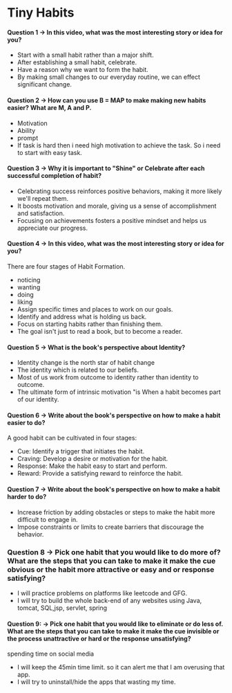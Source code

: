 # Tiny Habits

#### Question 1 -> In this video, what was the most interesting story or idea for you?

* Start with a small habit rather than a major shift.
* After establishing a small habit, celebrate.
* Have a reason why we want to form the habit.
* By making small changes to our everyday routine, we can effect significant change.


#### Question 2 -> How can you use B = MAP to make making new habits easier? What are M, A and P.
* Motivation
* Ability
* prompt
* If task is hard then i need high motivation to achieve the task. So i need to start with easy task.

#### Question 3 -> Why it is important to "Shine" or Celebrate after each successful completion of habit?

* Celebrating success reinforces positive behaviors, making it more likely we'll repeat them.
* It boosts motivation and morale, giving us a sense of accomplishment and satisfaction.
* Focusing on achievements fosters a positive mindset and helps us appreciate our progress.

#### Question 4 -> In this video, what was the most interesting story or idea for you?
There are four stages of Habit Formation.
* noticing
* wanting
* doing
* liking
* Assign specific times and places to work on our goals.
* Identify and address what is holding us back.
* Focus on starting habits rather than finishing them.
* The goal isn't just to read a book, but to become a reader.

#### Question 5 -> What is the book's perspective about Identity?

* Identity change is the north star of habit change
* The identity which is related to our beliefs.
* Most of us work from outcome to identity rather than identity to outcome.
* The ultimate form of intrinsic motivation "is When a habit becomes part of our identity.

#### Question 6 -> Write about the book's perspective on how to make a habit easier to do?

A good habit can be cultivated in four stages:
* Cue: Identify a trigger that initiates the habit.
* Craving: Develop a desire or motivation for the habit.
* Response: Make the habit easy to start and perform.
* Reward: Provide a satisfying reward to reinforce the habit.


#### Question 7 ->  Write about the book's perspective on how to make a habit harder to do?
* Increase friction by adding obstacles or steps to make the habit more difficult to engage in.
* Impose constraints or limits to create barriers that discourage the behavior.

### Question 8 -> Pick one habit that you would like to do more of? What are the steps that you can take to make it make the cue obvious or the habit more attractive or easy and or response satisfying?

* I will practice problems on platforms like leetcode and GFG.
* I will try to build the whole back-end of any websites using Java, tomcat, SQL,jsp, servlet, spring

#### Question 9: -> Pick one habit that you would like to eliminate or do less of. What are the steps that you can take to make it make the cue invisible or the process unattractive or hard or the response unsatisfying?

spending time on social media
* I will keep the  45min time limit. so it can alert me that I am overusing that app.
* I will try to uninstall/hide the apps that wasting my time.








